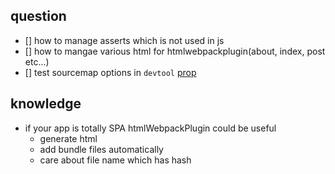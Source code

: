 
## question
- [] how to manage asserts which is not used in js
- [] how to mangae various html for htmlwebpackplugin(about, index, post etc...)
- [] test sourcemap options in `devtool` [prop](https://webpack.js.org/configuration/devtool/)

## knowledge
- if your app is totally SPA htmlWebpackPlugin could be useful
  - generate html
  - add bundle files automatically
  - care about file name which has hash

